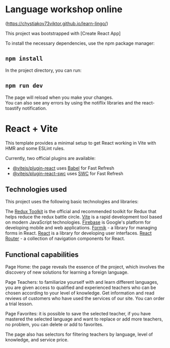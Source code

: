 # Language workshop online

(https://chystiakov73viktor.github.io/learn-lingo/)

This project was bootstrapped with [Create React App]

To install the necessary dependencies, use the npm package manager:

## `npm install`

In the project directory, you can run:

## `npm run dev`

The page will reload when you make your changes.\
You can also see any errors by using the notiflix libraries and the react-toastify
notification.

# React + Vite

This template provides a minimal setup to get React working in Vite with HMR and some ESLint rules.

Currently, two official plugins are available:

- [@vitejs/plugin-react](https://github.com/vitejs/vite-plugin-react/blob/main/packages/plugin-react/README.md) uses [Babel](https://babeljs.io/) for Fast Refresh
- [@vitejs/plugin-react-swc](https://github.com/vitejs/vite-plugin-react-swc) uses [SWC](https://swc.rs/) for Fast Refresh

## Technologies used

This project uses the following basic technologies and libraries:

The [Redux Toolkit](https://redux-toolkit.js.org/) is the official and
recommended toolkit for Redux that helps reduce the redux battle circle.
[Vite](https://vitejs.dev/) is a rapid development tool based on modern
JavaScript technologies. [Firebase](https://firebase.google.com/) is Google's
platform for developing mobile and web applications.
[Formik](https://formik.org/) - a library for managing forms in React.
[React](https://uk.legacy.reactjs.org/) is a library for developing user
interfaces. [React Router](https://reactrouter.com/en/main) - a collection of
navigation components for React.

## Functional capabilities

Page Home: the page reveals the essence of the project, which involves the
discovery of new solutions for learning a foreign language.

Page Teachers: to familiarize yourself with and learn different languages, you
are given access to qualified and experienced teachers who can be chosen
according to your level of knowledge. Get information and read reviews of
customers who have used the services of our site. You can order a trial lesson.

Page Favorites: it is possible to save the selected teacher, if you have
mastered the selected language and want to replace or add more teachers, no
problem, you can delete or add to favorites.

The page also has selectors for filtering teachers by language, level of
knowledge, and service price.
